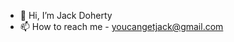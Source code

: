 - 👋 Hi, I’m Jack Doherty
- 📫 How to reach me - youcangetjack@gmail.com

<!---
j-dorty/j-dorty is a ✨ special ✨ repository because its `README.md` (this file) appears on your GitHub profile.
You can click the Preview link to take a look at your changes.
--->
